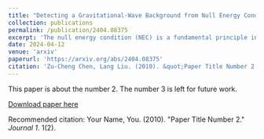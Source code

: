 ```yaml
---
title: "Detecting a Gravitational-Wave Background from Null Energy Condition Violation: Prospects for Taiji"
collection: publications
permalink: /publication/2404.08375
excerpt: 'The null energy condition (NEC) is a fundamental principle in general relativity, and its violation could leave discernible signatures in gravitational waves (GWs). A violation of the NEC during the primordial era would imprint a blue-tilted spectrum on the stochastic gravitational wave background (SGWB) at nanohertz frequencies, potentially accounting for the recently detected signal by pulsar timing arrays. Remarkably, models of NEC violation during inflation also predict a nearly scale-invariant GW spectrum in the millihertz frequency range, which could be detectable by upcoming space-based GW detectors such as Taiji. The observation of this distinctive spectrum would provide compelling evidence for new physics beyond the standard cosmological paradigm. In this study, we explore Taiji's ability to detect an SGWB arising from NEC violation during inflation, considering various foregrounds and noise sources, including an extragalactic foreground from binary black hole mergers throughout the universe, a galactic foreground from white dwarf binaries, and the intrinsic noise of the Taiji detector. Employing comprehensive Bayesian parameter estimation techniques to analyze simulated Taiji data, we demonstrate a remarkable precision improvement of three orders of magnitude compared to the NANOGrav 15-year data set for measuring the tensor power spectrum amplitude, $P_{T,2}$, during the second inflationary stage. This substantial enhancement in measurement capabilities underscores Taiji's potential as a powerful probe for investigating the NEC violation in the early Universe.'
date: 2024-04-12
venue: 'arxiv'
paperurl: 'https://arxiv.org/abs/2404.08375'
citation: 'Zu-Cheng Chen, Lang Liu. (2010). &quot;Paper Title Number 2.&quot; <i>Journal 1</i>. 1(2).'
---
```

This paper is about the number 2. The number 3 is left for future work.

[Download paper here](https://arxiv.org/pdf/2404.08375)

Recommended citation: Your Name, You. (2010). "Paper Title Number 2." <i>Journal 1</i>. 1(2).